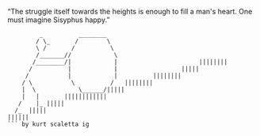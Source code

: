“The struggle itself towards the heights is enough to fill a man's heart. One must imagine Sisyphus happy.”

```
         _          ________
        / \_       /        \
        \ /       /          \
        /_______//            \
       /________/|            |                       ||||||||
      /          |            |                  |||||
     /           |            |          ||||||||
    / \           \          /   ||||||||
    |  \            \______/|||||
    |   |       ||||||||||||
   /    |_ |||||
  /_  |||||
||||||
``` by kurt scaletta ig
